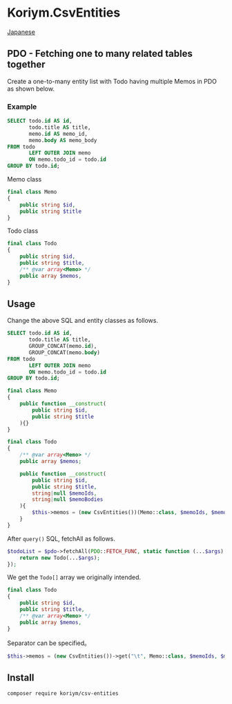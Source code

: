 # Koriym.CsvEntities

[Japanese](README.ja.md)

## PDO - Fetching one to many related tables together


Create a one-to-many entity list with Todo having multiple Memos in PDO as shown below.

### Example

```sql
SELECT todo.id AS id,
       todo.title AS title,
       memo.id AS memo_id,
       memo.body AS memo_body
FROM todo
       LEFT OUTER JOIN memo
       ON memo.todo_id = todo.id
GROUP BY todo.id;
```

Memo class
```php
final class Memo
{
    public string $id,
    public string $title
}
````

Todo class
````php
final class Todo
{
    public string $id,
    public string $title,
    /** @var array<Memo> */
    public array $memos,
}
````

## Usage

Change the above SQL and entity classes as follows.

```sql
SELECT todo.id AS id,
       todo.title AS title,
       GROUP_CONCAT(memo.id),
       GROUP_CONCAT(memo.body)
FROM todo
       LEFT OUTER JOIN memo
       ON memo.todo_id = todo.id
GROUP BY todo.id;
```

```php
final class Memo
{
    public function __construct(
        public string $id,
        public string $title
    ){}
}
```

```php
final class Todo
{
    /** @var array<Memo> */
    public array $memos;

    public function __construct(
        public string $id,
        public string $title,
        string|null $memoIds,
        string|null $memoBodies
    ){
        $this->memos = (new CsvEntities())(Memo::class, $memoIds, $memoBodies);
    }
}
```

After `query()` SQL, fetchAll as follows.

```php
$todoList = $pdo->fetchAll(PDO::FETCH_FUNC, static function (...$args) {
    return new Todo(...$args);
});
```

We get the `Todo[]` array we originally intended.

```php
final class Todo
{
    public string $id,
    public string $title,
    /** @var array<Memo> */
    public array $memos,
}
```

Separator can be specified。

```php
$this->memos = (new CsvEntities())->get("\t", Memo::class, $memoIds, $memoBodies); // tab separator
```

## Install

```
composer require koriym/csv-entities
```
